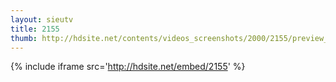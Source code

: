 ```yaml
---
layout: sieutv
title: 2155
thumb: http://hdsite.net/contents/videos_screenshots/2000/2155/preview_360p.mp4.jpg
---
```

{% include iframe src='http://hdsite.net/embed/2155' %}
 
